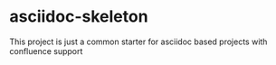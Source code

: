 # asciidoc-skeleton

This project is just a common starter for asciidoc based projects with confluence support
